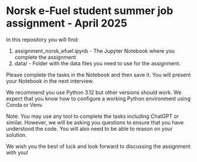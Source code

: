 # Norsk e-Fuel student summer job assignment - April 2025

In this repository you will find:

1. assignment_norsk_efuel.ipynb - The Jupyter Notebook where you complete the assignment
2. data/ - Folder with the data files you need to use for the assignment.

Please complete the tasks in the Notebook and then save it. You will present your Notebook in the next
interview.

We recommend you use Python 3.12 but other versions should work. We expect that you know how to configure
a working Python environment using Conda or Venv.

Note. You may use any tool to complete the tasks including ChatGPT or similar. However, we will be asking
you questions to ensure that you have understood the code. You will also need to be able to reason on your solution.

We wish you the best of luck and look forward to discussing the assignment with you!
